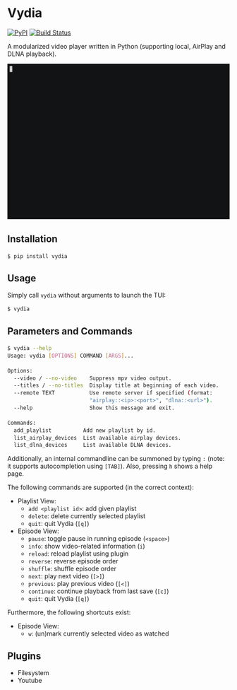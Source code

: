 # Vydia

[![PyPI](https://img.shields.io/pypi/v/vydia.svg?style=flat)](https://pypi.python.org/pypi/vydia)
[![Build Status](https://img.shields.io/travis/kpj/Vydia.svg?style=flat)](https://travis-ci.org/kpj/Vydia)

A modularized video player written in Python (supporting local, AirPlay and DLNA playback).

![Vydia-gif](docs/vydia.gif)


## Installation

```bash
$ pip install vydia
```

## Usage

Simply call `vydia` without arguments to launch the TUI:

```bash
$ vydia
```

## Parameters and Commands

```bash
$ vydia --help
Usage: vydia [OPTIONS] COMMAND [ARGS]...

Options:
  --video / --no-video    Suppress mpv video output.
  --titles / --no-titles  Display title at beginning of each video.
  --remote TEXT           Use remote server if specified (format:
                          "airplay::<ip>:<port>", "dlna::<url>").
  --help                  Show this message and exit.

Commands:
  add_playlist          Add new playlist by id.
  list_airplay_devices  List available airplay devices.
  list_dlna_devices     List available DLNA devices.
```

Additionally, an internal commandline can be summoned by typing `:` (note: it supports autocompletion using `[TAB]`).
Also, pressing `h` shows a help page.

The following commands are supported (in the correct context):
* Playlist View:
  * `add <playlist id>`: add given playlist
  * `delete`: delete currently selected playlist
  * `quit`: quit Vydia (`[q]`)
* Episode View:
  * `pause`: toggle pause in running episode (`<space>`)
  * `info`: show video-related information (`i`)
  * `reload`: reload playlist using plugin
  * `reverse`: reverse episode order
  * `shuffle`: shuffle episode order
  * `next`: play next video (`[>]`)
  * `previous`: play previous video (`[<]`)
  * `continue`: continue playback from last save (`[c]`)
  * `quit`: quit Vydia (`[q]`)

Furthermore, the following shortcuts exist:
* Episode View:
  * `w`: (un)mark currently selected video as watched

## Plugins

* Filesystem
* Youtube
